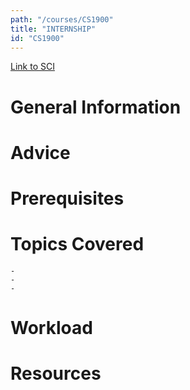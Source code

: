 ```yaml
---
path: "/courses/CS1900"
title: "INTERNSHIP"
id: "CS1900"
---
```

[Link to SCI]("http://courses.sci.pitt.edu/courses/courses/view/CS-1900")

# General Information

# Advice


# Prerequisites
<!-- PREREQ_REPLACEMENT (Do not remove) -->

<!-- END PREREQ_REPLACEMENT (Do not remove) -->
# Topics Covered
	- 
	-
	-
# Workload

<!-- TESTIMONIALS
# Testimonials
This gets replaced with Gatsby, its
data comes from Google Sheets for easier
editing!
-->

# Resources
